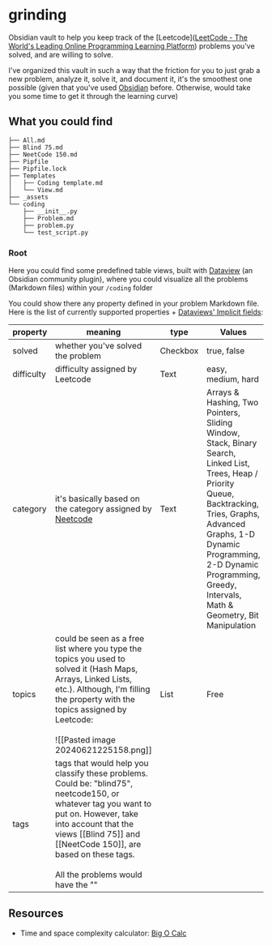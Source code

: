 # grinding

Obsidian vault to help you keep track of the [Leetcode]([LeetCode - The World's Leading Online Programming Learning Platform](https://leetcode.com/)) problems you've solved, and are willing to solve.

I've organized this vault in such a way that the friction for you to just grab a new problem, analyze it, solve it, and document it, it's the smoothest one possible (given that you've used [Obsidian]() before. Otherwise, would take you some time to get it through the learning curve)

## What you could find

```shel
├── All.md
├── Blind 75.md
├── NeetCode 150.md
├── Pipfile
├── Pipfile.lock
├── Templates
│   ├── Coding template.md
│   └── View.md
├── _assets
└── coding
	├── __init__.py
    ├── Problem.md
    ├── problem.py
    └── test_script.py
```

### Root

Here you could find some predefined table views, built with [Dataview](https://blacksmithgu.github.io/obsidian-dataview/api/intro/) (an Obsidian community plugin), where you could visualize all the problems (Markdown files) within your `/coding` folder

You could show there any property defined in your problem Markdown file. Here is the list of currently supported properties + [Dataviews' Implicit fields](https://blacksmithgu.github.io/obsidian-dataview/annotation/metadata-pages/#implicit-fields):

| property   | meaning                                                                                                                                                                                                                                                                 | type     | Values                                                                                                                                                                                                                                                                |
| ---------- | ----------------------------------------------------------------------------------------------------------------------------------------------------------------------------------------------------------------------------------------------------------------------- | -------- | --------------------------------------------------------------------------------------------------------------------------------------------------------------------------------------------------------------------------------------------------------------------- |
| solved     | whether you've solved the problem                                                                                                                                                                                                                                       | Checkbox | true, false                                                                                                                                                                                                                                                           |
| difficulty | difficulty assigned by Leetcode                                                                                                                                                                                                                                         | Text     | easy, medium, hard                                                                                                                                                                                                                                                    |
| category   | it's basically based on the category assigned by [Neetcode](https://neetcode.io/practice)                                                                                                                                                                               | Text     | Arrays & Hashing, Two Pointers, Sliding Window, Stack, Binary Search, Linked List, Trees, Heap / Priority Queue, Backtracking, Tries, Graphs, Advanced Graphs, 1-D Dynamic Programming, 2-D Dynamic Programming, Greedy, Intervals, Math & Geometry, Bit Manipulation |
| topics     | could be seen as a free list where you type the topics you used to solved it (Hash Maps, Arrays, Linked Lists, etc.). Although, I'm filling the property with the topics assigned by Leetcode:<br><br>![[Pasted image 20240621225158.png]]                              | List     | Free                                                                                                                                                                                                                                                                  |
| tags       | tags that would help you classify these problems. Could be: "blind75", neetcode150, or whatever tag you want to put on. However, take into account that the views [[Blind 75]] and [[NeetCode 150]], are based on these tags.<br><br>All the problems would have the "" |          |                                                                                                                                                                                                                                                                       |

## Resources

- Time and space complexity calculator: [Big O Calc](https://www.bigocalc.com/)